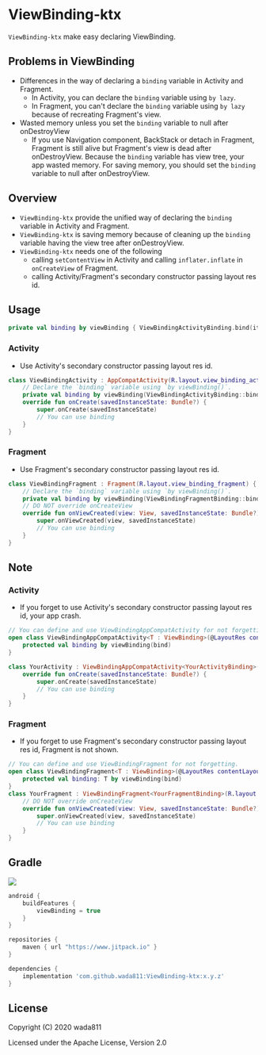 ViewBinding-ktx
=====

`ViewBinding-ktx` make easy declaring ViewBinding.

## Problems in ViewBinding
- Differences in the way of declaring a `binding` variable in Activity and Fragment.
    - In Activity, you can declare the `binding` variable using `by lazy`.
    - In Fragment, you can't declare the `binding` variable using `by lazy` because of recreating Fragment's view.
- Wasted memory unless you set the `binding` variable to null after onDestroyView
    - If you use Navigation component, BackStack or detach in Fragment, Fragment is still alive but Fragment's view is dead after onDestroyView.
      Because the `binding` variable has view tree, your app wasted memory.
      For saving memory, you should set the `binding` variable to null after onDestroyView.

## Overview
- `ViewBinding-ktx` provide the unified way of declaring the `binding` variable in Activity and Fragment.
- `ViewBinding-ktx` is saving memory because of cleaning up the `binding` variable having the view tree after onDestroyView.
- `ViewBinding-ktx` needs one of the following
    - calling `setContentView` in Activity and calling `inflater.inflate` in `onCreateView` of Fragment.
    - calling Activity/Fragment's secondary constructor passing layout res id.

## Usage 
```kotlin
private val binding by viewBinding { ViewBindingActivityBinding.bind(it) }
```
### Activity
- Use Activity's secondary constructor passing layout res id.
```kotlin
class ViewBindingActivity : AppCompatActivity(R.layout.view_binding_activity) {
    // Declare the `binding` variable using `by viewBinding()`.
    private val binding by viewBinding(ViewBindingActivityBinding::bind)
    override fun onCreate(savedInstanceState: Bundle?) {
        super.onCreate(savedInstanceState)
        // You can use binding
    }
}
```

### Fragment
- Use Fragment's secondary constructor passing layout res id.
```kotlin
class ViewBindingFragment : Fragment(R.layout.view_binding_fragment) {
    // Declare the `binding` variable using `by viewBinding()`.
    private val binding by viewBinding(ViewBindingFragmentBinding::bind)
    // DO NOT override onCreateView
    override fun onViewCreated(view: View, savedInstanceState: Bundle?) {
        super.onViewCreated(view, savedInstanceState)
        // You can use binding
    }
}
```


## Note
### Activity
- If you forget to use Activity's secondary constructor passing layout res id, your app crash.

```kotlin
// You can define and use ViewBindingAppCompatActivity for not forgetting.
open class ViewBindingAppCompatActivity<T : ViewBinding>(@LayoutRes contentLayoutId: Int, bind: (View) -> T) : AppCompatActivity(contentLayoutId) {
    protected val binding by viewBinding(bind)
}

class YourActivity : ViewBindingAppCompatActivity<YourActivityBinding>(R.layout.your_activity, YourActivityBinding::bind) {
    override fun onCreate(savedInstanceState: Bundle?) {
        super.onCreate(savedInstanceState)
        // You can use binding
    }
}
```

### Fragment
- If you forget to use Fragment's secondary constructor passing layout res id, Fragment is not shown.

```kotlin
// You can define and use ViewBindingFragment for not forgetting.
open class ViewBindingFragment<T : ViewBinding>(@LayoutRes contentLayoutId : Int, bind: (View) -> T) : Fragment(contentLayoutId) {
    protected val binding: T by viewBinding(bind)
} 
class YourFragment : ViewBindingFragment<YourFragmentBinding>(R.layout.your_fragment) {
    // DO NOT override onCreateView
    override fun onViewCreated(view: View, savedInstanceState: Bundle?) {
        super.onViewCreated(view, savedInstanceState)
        // You can use binding
    }
}
```

## Gradle

[![](https://jitpack.io/v/wada811/ViewBinding-ktx.svg)](https://jitpack.io/#wada811/ViewBinding-ktx)

```groovy
android {
    buildFeatures {
        viewBinding = true
    }
}

repositories {
    maven { url "https://www.jitpack.io" }
}

dependencies {
    implementation 'com.github.wada811:ViewBinding-ktx:x.y.z'
}
```

## License

Copyright (C) 2020 wada811

Licensed under the Apache License, Version 2.0
